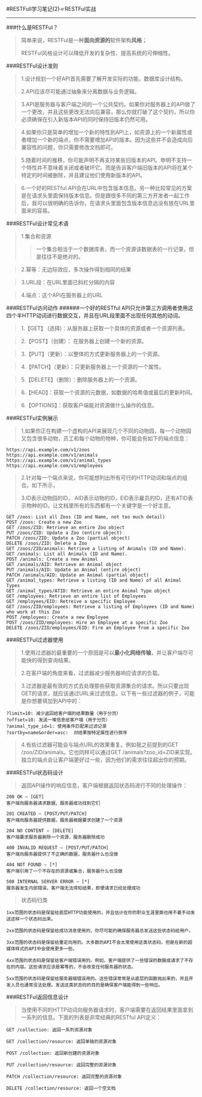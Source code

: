#RESTFull学习笔记(2)☞RESTFul实战
****

###什么是RESTFul？
>简单来说，RESTFul是一种**面向资源的**软件架构**风格**；
>
>RESTFul风格设计可以降低开发的复杂性、提高系统的可伸缩性。

###RESTFul设计准则
>1.设计规划一个好API首先需要了解开发实际的功能，数据库设计结构。
>
>2.API应该尽可能通过抽象来分离数据与业务逻辑。

>3.API是服务器与客户端之间的一个公共契约。如果你对服务器上的API做了一个更改，并且这些更改无法向后兼容，那么你就打破了这个契约，所以你必须确保在引入新版本API的同时保持旧版本仍然可用。

>4.如果你只是简单的增加一个新的特性到API上，如资源上的一个新属性或者增加一个新的端点，你不需要增加API的版本。因为这些并不会造成向后兼容性的问题，你只需要修改文档即可。

>5.随着时间的推移，你可能声明不再支持某些旧版本的API。申明不支持一个特性并不意味着关闭或者破坏它。而是告诉客户端旧版本的API将在某个特定的时间被删除，并且建议他们使用新版本的API。

>6.一个好的RESTful API会在URL中包含版本信息。另一种比较常见的方案是在请求头里面保持版本信息。但是跟很多不同的第三方开发者一起工作后，我可以很明确的告诉你，在请求头里面包含版本信息远没有放在URL里面来的容易。


###RESTFul设计常见术语
>1.集合和资源
>>一个集合相当于一个数据库表，而一个资源该数据表的一行记录，但是往往不是绝对的。

>2.幂等：无边际效应，多次操作得到相同的结果

>3.URL段：在URL里面已斜杠分隔的内容

>4.端点：这个API在服务器上的URL


###RESTFul访问动作
######一个好的RESTful API只允许第三方调用者使用这四个半HTTP动词进行数据交互，并且在URL段里面不出现任何其他的动词。

>1.【GET】 (选择)：从服务器上获取一个具体的资源或者一个资源列表。

>2.【POST】（创建）： 在服务器上创建一个新的资源。

>3.【PUT】（更新）：以整体的方式更新服务器上的一个资源。

>4.【PATCH】（更新）：只更新服务器上一个资源的一个属性。

>5.【DELETE】（删除）：删除服务器上的一个资源。

>6.【HEAD】：获取一个资源的元数据，如数据的哈希值或最后的更新时间。

>6.【OPTIONS】：获取客户端能对资源做什么操作的信息。


###RESTFul实例展示
>1.如果你正在构建一个虚构的API来展现几个不同的动物园，每一个动物园又包含很多动物，员工和每个动物的物种，你可能会有如下的端点信息：

	https://api.example.com/v1/zoos
	https://api.example.com/v1/animals
	https://api.example.com/v1/animal_types
	https://api.example.com/v1/employees
>2.针对每一个端点来说，你可能想列出所有可行的HTTP动词和端点的组合。如下所示，
>
>3.ID表示动物园的ID， AID表示动物的ID，EID表示雇员的ID，还有ATID表示物种的ID。让文档里所有的东西都有一个关键字是一个好主意。
	
	GET /zoos: List all Zoos (ID and Name, not too much detail)
	POST /zoos: Create a new Zoo
	GET /zoos/ZID: Retrieve an entire Zoo object
	PUT /zoos/ZID: Update a Zoo (entire object)
	PATCH /zoos/ZID: Update a Zoo (partial object)
	DELETE /zoos/ZID: Delete a Zoo
	GET /zoos/ZID/animals: Retrieve a listing of Animals (ID and Name).
	GET /animals: List all Animals (ID and Name).
	POST /animals: Create a new Animal
	GET /animals/AID: Retrieve an Animal object
	PUT /animals/AID: Update an Animal (entire object)
	PATCH /animals/AID: Update an Animal (partial object)
	GET /animal_types: Retrieve a listing (ID and Name) of all Animal Types
	GET /animal_types/ATID: Retrieve an entire Animal Type object
	GET /employees: Retrieve an entire list of Employees
	GET /employees/EID: Retreive a specific Employee
	GET /zoos/ZID/employees: Retrieve a listing of Employees (ID and Name) who work at this Zoo
	POST /employees: Create a new Employee
	POST /zoos/ZID/employees: Hire an Employee at a specific Zoo
	DELETE /zoos/ZID/employees/EID: Fire an Employee from a specific Zoo

###RESTFul过滤器使用

>1.使用过滤器的最重要的一个原因是可以**最小化网络传输**，并让客户端尽可能快的得到查询结果。
>
>2.在客户端的角度来看，过滤器减少服务器响应请求的负载。

>3.过滤器是最有效的方式去处理那些获取资源集合的请求。所以只要出现GET的请求，就应该通过URL来过滤信息。以下有一些过滤器的例子，可能是你想要填加到API中的：

	?limit=10: 减少返回给客户端的结果数量（用于分页）
	?offset=10: 发送一堆信息给客户端（用于分页）
	?animal_type_id=1: 使用条件匹配来过滤记录
	?sortby=name&order=asc:  对结果按特定属性进行排序

>4.有些过滤器可能会与端点URL的效果重复。例如我之前提到的GET /zoo/ZID/animals。它也同样可以通过GET /animals?zoo_id=ZID来实现。独立的端点会让客户端更好过一些，因为他们的需求往往超出你的预期。

###RESTFul状态码设计
>返回API操作的响应信息，客户端根据返回状态码进行不同的处理操作：

	200 OK – [GET]
	客户端向服务器请求数据，服务器成功找到它们

	201 CREATED – [POST/PUT/PATCH]
	客户端向服务器提供数据，服务器根据要求创建了一个资源

	204 NO CONTENT – [DELETE]
	客户端要求服务器删除一个资源，服务器删除成功

	400 INVALID REQUEST – [POST/PUT/PATCH]
	客户端向服务器提供了不正确的数据，服务器什么也没做

	404 NOT FOUND – [*]
	客户端引用了一个不存在的资源或集合，服务器什么也没做

	500 INTERNAL SERVER ERROR – [*]
	服务器发生内部错误，客户端无法得知结果，即便请求已经处理成功

>状态码归类

	1xx范围的状态码是保留给底层HTTP功能使用的，并且估计在你的职业生涯里面也用不着手动发送这样一个状态码出来。
	
	2xx范围的状态码是保留给成功消息使用的，你尽可能的确保服务器总发送这些状态码给用户。
	
	3xx范围的状态码是保留给重定向用的。大多数的API不会太常使用这类状态码，但是在新的超媒体样式的API中会使用更多一些。
	
	4xx范围的状态码是保留给客户端错误用的。例如，客户端提供了一些错误的数据或请求了不存在的内容。这些请求应该是幂等的，不会改变任何服务器的状态。
	
	5xx范围的状态码是保留给服务器端错误用的。这些错误常常是从底层的函数抛出来的，并且开发人员也通常没法处理。发送这类状态码的目的是确保客户端能得到一些响应。

###RESTFul返回信息设计
>当使用不同的HTTP动词向服务器请求时，客户端需要在返回结果里面拿到一系列的信息。下面的列表是非常经典的RESTful API定义：

	GET /collection: 返回一系列资源对象

	GET /collection/resource: 返回单独的资源对象

	POST /collection: 返回新创建的资源对象

	PUT /collection/resource: 返回完整的资源对象

	PATCH /collection/resource: 返回完整的资源对象

	DELETE /collection/resource: 返回一个空文档